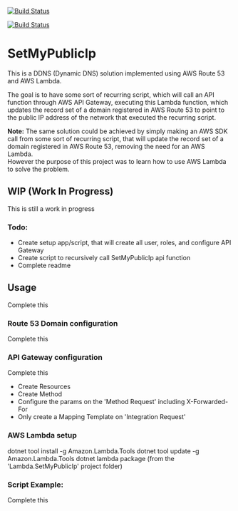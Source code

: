 [![Build Status](https://dev.azure.com/marcelrienks/SetMyPublicIp/_apis/build/status/marcelrienks.Lambda.SetMyPublicIp?branchName=master)](https://dev.azure.com/marcelrienks/SetMyPublicIp/_build/latest?definitionId=15&branchName=master)

[![Build Status](https://github.com/marcelrienks/Lambda.SetMyPublicIp/workflows/dotnet-core/badge.svg)](https://github.com/marcelrienks/Lambda.SetMyPublicIp/actions?query=workflow%3Adotnet-core)

# SetMyPublicIp
This is a DDNS (Dynamic DNS) solution implemented using AWS Route 53 and AWS Lambda.

The goal is to have some sort of recurring script, which will call an API function through AWS API Gateway, executing this Lambda function, which updates the record set of a domain registered in AWS Route 53 to point to the public IP address of the network that executed the recurring script.

**Note:** The same solution could be achieved by simply making an AWS SDK call from some sort of recurring script, that will update the record set of a domain registered in AWS Route 53, removing the need for an AWS Lambda.  
However the purpose of this project was to learn how to use AWS Lambda to solve the problem.

## WIP (Work In Progress)
This is still a work in progress
### Todo:
* Create setup app/script, that will create all user, roles, and configure API Gateway
* Create script to recursively call SetMyPublicIp api function
* Complete readme

## Usage
Complete this
### Route 53 Domain configuration
Complete this
### API Gateway configuration
Complete this
* Create Resources
* Create Method
* Configure the params on the 'Method Request' including X-Forwarded-For
* Only create a Mapping Template on 'Integration Request'
### AWS Lambda setup
dotnet tool install -g Amazon.Lambda.Tools
dotnet tool update -g Amazon.Lambda.Tools
dotnet lambda package (from the 'Lambda.SetMyPublicIp' project folder)
### Script Example:
Complete this
